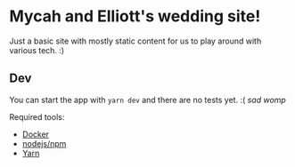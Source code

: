 # Mycah and Elliott's wedding site!

Just a basic site with mostly static content for us to play around with various tech. :)

## Dev

You can start the app with `yarn dev` and there are no tests yet. :( _sad womp_

Required tools:

- [Docker](https://docs.docker.com/get-docker/)
- [nodejs/npm](https://nodejs.org/en/download/package-manager/)
- [Yarn](https://classic.yarnpkg.com/en/)
